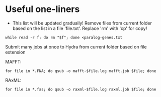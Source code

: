# Useful one-liners
* This list will be updated gradually!
Remove files from current folder based on the list in a file 'file.txt'. Replace 'rm' with 'cp' for copy!
```
while read -r f; do rm "$f"; done <paralog-genes.txt
```

Submit many jobs at once to Hydra from current folder based on file extension

MAFFT:
```
for file in *.FNA; do qsub -o mafft-$file.log mafft.job $file; done
```

RAxML:
```
for file in *.fas; do qsub -o raxml-$file.log raxml.job $file; done
```
